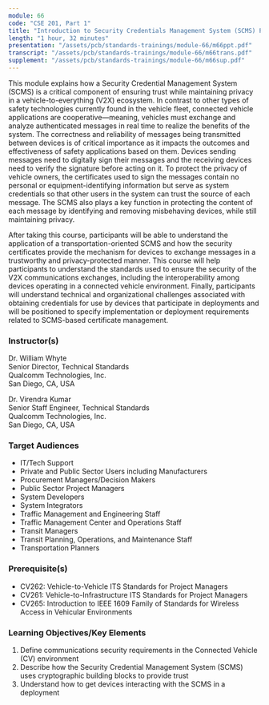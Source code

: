 ```yaml
---
module: 66
code: "CSE 201, Part 1"
title: "Introduction to Security Credentials Management System (SCMS) Part 1 of 2 (2021)"
length: "1 hour, 32 minutes"
presentation: "/assets/pcb/standards-trainings/module-66/m66ppt.pdf"
transcript: "/assets/pcb/standards-trainings/module-66/m66trans.pdf"
supplement: "/assets/pcb/standards-trainings/module-66/m66sup.pdf"
---
```

This module explains how a Security Credential Management System (SCMS) is a critical component of ensuring trust while maintaining privacy in a vehicle-to-everything (V2X) ecosystem. In contrast to other types of safety technologies currently found in the vehicle fleet, connected vehicle applications are cooperative—meaning, vehicles must exchange and analyze authenticated messages in real time to realize the benefits of the system. The correctness and reliability of messages being transmitted between devices is of critical importance as it impacts the outcomes and effectiveness of safety applications based on them. Devices sending messages need to digitally sign their messages and the receiving devices need to verify the signature before acting on it. To protect the privacy of vehicle owners, the certificates used to sign the messages contain no personal or equipment-identifying information but serve as system credentials so that other users in the system can trust the source of each message. The SCMS also plays a key function in protecting the content of each message by identifying and removing misbehaving devices, while still maintaining privacy.

After taking this course, participants will be able to understand the application of a transportation-oriented SCMS and how the security certificates provide the mechanism for devices to exchange messages in a trustworthy and privacy-protected manner. This course will help participants to understand the standards used to ensure the security of the V2X communications exchanges, including the interoperability among devices operating in a connected vehicle environment. Finally, participants will understand technical and organizational challenges associated with obtaining credentials for use by devices that participate in deployments and will be positioned to specify implementation or deployment requirements related to SCMS-based certificate management.

### Instructor(s)
Dr. William Whyte  
Senior Director, Technical Standards  
Qualcomm Technologies, Inc.  
San Diego, CA, USA  
  
Dr. Virendra Kumar  
Senior Staff Engineer, Technical Standards  
Qualcomm Technologies, Inc.  
San Diego, CA, USA

### Target Audiences
*   IT/Tech Support
*   Private and Public Sector Users including Manufacturers
*   Procurement Managers/Decision Makers
*   Public Sector Project Managers
*   System Developers
*   System Integrators
*   Traffic Management and Engineering Staff
*   Traffic Management Center and Operations Staff
*   Transit Managers
*   Transit Planning, Operations, and Maintenance Staff
*   Transportation Planners

### Prerequisite(s)
*   CV262: Vehicle-to-Vehicle ITS Standards for Project Managers
*   CV261: Vehicle-to-Infrastructure ITS Standards for Project Managers
*   CV265: Introduction to IEEE 1609 Family of Standards for Wireless Access in Vehicular Environments

### Learning Objectives/Key Elements
1.  Define communications security requirements in the Connected Vehicle (CV) environment
2.  Describe how the Security Credential Management System (SCMS) uses cryptographic building blocks to provide trust
3.  Understand how to get devices interacting with the SCMS in a deployment